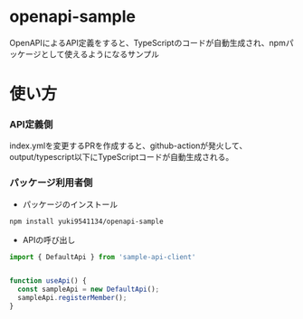 # openapi-sample
OpenAPIによるAPI定義をすると、TypeScriptのコードが自動生成され、npmパッケージとして使えるようになるサンプル

# 使い方
### API定義側
index.ymlを変更するPRを作成すると、github-actionが発火して、output/typescript以下にTypeScriptコードが自動生成される。

### パッケージ利用者側
- パッケージのインストール
```bash
npm install yuki9541134/openapi-sample
```

- APIの呼び出し
```js
import { DefaultApi } from 'sample-api-client'


function useApi() {
  const sampleApi = new DefaultApi();
  sampleApi.registerMember();
}

```
